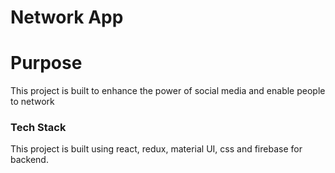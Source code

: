# Network App

# Purpose

This project is built to enhance the power of social media and enable people to network

### Tech Stack

This project is built using react, redux, material UI, css and firebase for backend.
